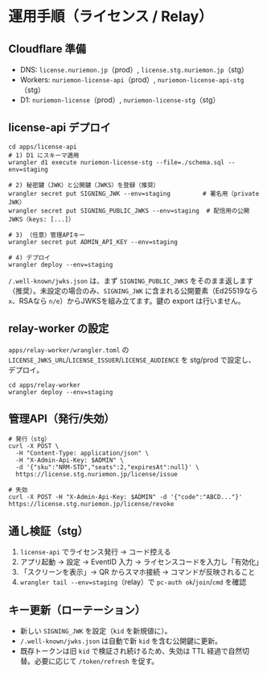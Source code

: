 # 運用手順（ライセンス / Relay）

## Cloudflare 準備

- DNS: `license.nuriemon.jp`（prod）, `license.stg.nuriemon.jp`（stg）
- Workers: `nuriemon-license-api`（prod）, `nuriemon-license-api-stg`（stg）
- D1: `nuriemon-license`（prod）, `nuriemon-license-stg`（stg）

## license-api デプロイ

```
cd apps/license-api
# 1) D1 にスキーマ適用
wrangler d1 execute nuriemon-license-stg --file=./schema.sql --env=staging

# 2) 秘密鍵（JWK）と公開鍵（JWKS）を登録（推奨）
wrangler secret put SIGNING_JWK --env=staging         # 署名用（private JWK）
wrangler secret put SIGNING_PUBLIC_JWKS --env=staging  # 配信用の公開JWKS（keys: [...]）

# 3) （任意）管理APIキー
wrangler secret put ADMIN_API_KEY --env=staging

# 4) デプロイ
wrangler deploy --env=staging
```

`/.well-known/jwks.json` は、まず `SIGNING_PUBLIC_JWKS` をそのまま返します（推奨）。未設定の場合のみ、`SIGNING_JWK` に含まれる公開要素（Ed25519なら `x`、RSAなら `n/e`）からJWKSを組み立てます。鍵の export は行いません。

## relay-worker の設定

`apps/relay-worker/wrangler.toml` の `LICENSE_JWKS_URL`/`LICENSE_ISSUER`/`LICENSE_AUDIENCE` を stg/prod で設定し、デプロイ。

```
cd apps/relay-worker
wrangler deploy --env=staging
```

## 管理API（発行/失効）

```
# 発行（stg）
curl -X POST \
  -H "Content-Type: application/json" \
  -H "X-Admin-Api-Key: $ADMIN" \
  -d '{"sku":"NRM-STD","seats":2,"expiresAt":null}' \
  https://license.stg.nuriemon.jp/license/issue

# 失効
curl -X POST -H "X-Admin-Api-Key: $ADMIN" -d '{"code":"ABCD..."}' https://license.stg.nuriemon.jp/license/revoke
```

## 通し検証（stg）

1. `license-api` でライセンス発行 → コード控える
2. アプリ起動 → 設定 → EventID 入力 → ライセンスコードを入力し「有効化」
3. 「スクリーンを表示」→ QR からスマホ接続 → コマンドが反映されること
4. `wrangler tail --env=staging`（relay）で `pc-auth ok`/`join`/`cmd` を確認

## キー更新（ローテーション）

- 新しい `SIGNING_JWK` を設定（`kid` を新規値に）。
- `/.well-known/jwks.json` は自動で新 `kid` を含む公開鍵に更新。
- 既存トークンは旧 `kid` で検証され続けるため、失効は TTL 経過で自然切替。必要に応じて `/token/refresh` を促す。
